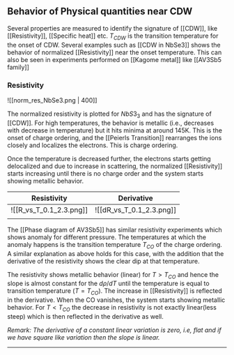 ## Behavior of Physical quantities near CDW
Several properties are measured to identify the signature of [[CDW]], like [[Resistivity]], [[Specific heat]] etc. $T_{CDW}$ is the transition temperature for the onset of CDW. Several examples such as [[CDW in NbSe3]] shows the behavior of normalized [[Resistivity]] near the onset temperature. This can also be seen in experiments performed on [[Kagome metal]] like [[AV3Sb5 family]]  

### Resistivity 
![[norm_res_NbSe3.png | 400]]

The normalized resistivity is plotted for $NbS3_3$ and has the signature of [[CDW]]. For high temperatures, the behavior is metallic (i.e., decreases with decrease in temperature) but it hits minima at around 145K. This is the onset of charge ordering, and the [[Peierls Transition]] rearranges the ions closely and localizes the electrons. This is charge ordering. 

Once the temperature is decreased further, the electrons starts getting delocalized and due to increase in scattering, the normalized [[Resistivity]] starts increasing until there is no charge order and the system starts showing metallic behavior. 

| Resistivity  | Derivative               |
| ----------------------- | ------------------------ |
| ![[R_vs_T_0.1_2.3.png]] | ![[dR_vs_T_0.1_2.3.png]] |
|                         |                          |

The [[Phase diagram of AV3Sb5]] has similar resistivity experiments which shows anomaly for different pressure. The temperatures at which the anomaly happens is the transition temperature $T_{CO}$ of the charge ordering. A similar explanation as above holds for this case, with the addition that the derivative of the resistivity shows the clear dip at that temperature. 

The resistivity shows metallic behavior (linear) for $T > T_{CO}$ and hence the slope is almost constant for the $d\rho/dT$ until the temperature is equal to transition temperature ($T = T_{CO}$). The increase in [[Resistivity]] is reflected in the derivative. When the CO vanishes, the system starts showing metallic behavior. For  $T < T_{CO}$ the decrease in resistivity is not exactly linear(less steep) which is then reflected in the derivative as well. 

*Remark: The derivative of a constant linear variation is zero, i.e, flat and if we have square like variation then the slope is linear.*

---


